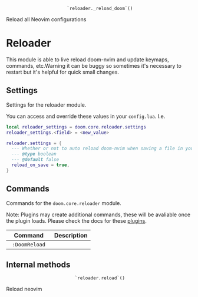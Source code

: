                            `reloader._reload_doom`()
Reload all Neovim configurations

# Reloader

This module is able to live reload doom-nvim and update keymaps, commands,
etc.Warning it can be buggy so sometimes it's necessary to restart but it's
helpful for quick small changes.

## Settings

Settings for the reloader module.

You can access and override these values in your `config.lua`. I.e.
```lua
local reloader_settings = doom.core.reloader.settings
reloader_settings.<field> = <new_value>
```
```lua
reloader.settings = {
  --- Whether or not to auto reload doom-nvim when saving a file in your config
  --- @type boolean
  --- @default false
  reload_on_save = true,
}
```



## Commands

Commands for the `doom.core.reloader` module.

Note: Plugins may create additional commands, these will be avaliable once
the plugin loads.  Please check the docs for these [plugins](#plugins-packages).

|     Command | Description |
| ----------- | ----------- |
| <code> :DoomReload </code> |             |

## Internal methods

                              `reloader.reload`()
Reload neovim
